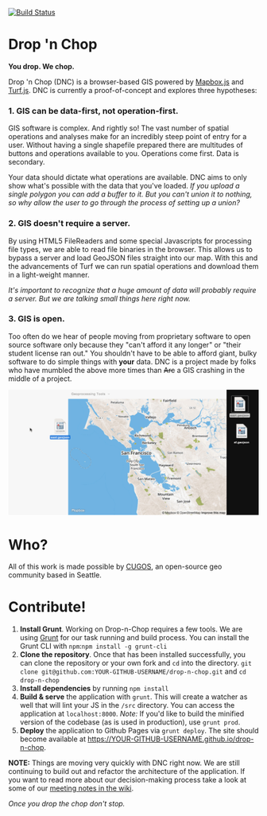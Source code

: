 [![Build Status](https://travis-ci.org/cugos/drop-n-chop.svg?branch=master)](https://travis-ci.org/cugos/drop-n-chop)

# Drop 'n Chop

**You drop. We chop.**

Drop 'n Chop (DNC) is a browser-based GIS powered by [Mapbox.js](http://mapbox.com/mapbox.js) and [Turf.js](http://turfjs.org). DNC is currently a proof-of-concept and explores three hypotheses:

### 1. GIS can be data-first, not operation-first.

GIS software is complex. And rightly so! The vast number of spatial operations and analyses make for an incredibly steep point of entry for a user. Without having a single shapefile prepared there are multitudes of buttons and operations available to you. Operations come first. Data is secondary.

Your data should dictate what operations are available. DNC aims to only show what's possible with the data that you've loaded. *If you upload a single polygon you can add a buffer to it. But you can't union it to nothing, so why allow the user to go through the process of setting up a union?*

### 2. GIS doesn't require a server.

By using HTML5 FileReaders and some special Javascripts for processing file types, we are able to read file binaries in the browser. This allows us to bypass a server and load GeoJSON files straight into our map. With this and the advancements of Turf we can run spatial operations and download them in a light-weight manner.

*It's important to recognize that a huge amount of data will probably require a server. But we are talking small things here right now.*

### 3. GIS is open.

Too often do we hear of people moving from proprietary software to open source software only because they "can't afford it any longer" or "their student license ran out." You shouldn't have to be able to afford giant, bulky software to do simple things with **your** data. DNC is a project made by folks who have mumbled the above more times than ~~Arc~~ a GIS crashing in the middle of a project.

![buffer union sf east!](assets/dropnchop_union.gif)

# Who?

All of this work is made possible by [CUGOS](http://cugos.org), an open-source geo community based in Seattle.

# Contribute!

1. **Install Grunt**. Working on Drop-n-Chop requires a few tools. We are using [Grunt](http://gruntjs.com/) for our task running and build process. You can install the Grunt CLI with `npm`:`npm install -g grunt-cli`
2. **Clone the repository**. Once that has been installed successfully, you can clone the repository or your own fork and `cd` into the directory. `git clone git@github.com:YOUR-GITHUB-USERNAME/drop-n-chop.git` and `cd drop-n-chop`
3. **Install dependencies** by running `npm install`
4. **Build & serve** the application with `grunt`. This will create a watcher as well that will lint your JS in the `/src` directory. You can access the application at `localhost:8000`. _Note:_ If you'd like to build the minified version of the codebase (as is used in production), use `grunt prod`.
5. **Deploy** the application to Github Pages via `grunt deploy`. The site should become available at https://YOUR-GITHUB-USERNAME.github.io/drop-n-chop.

**NOTE:** Things are moving very quickly with DNC right now. We are still continuing to build out and refactor the architecture of the application. If you want to read more about our decision-making process take a look at some of our [meeting notes in the wiki](https://github.com/cugos/drop-n-chop/wiki/Meeting-Notes---04-11-2015).

*Once you drop the chop don't stop.*
